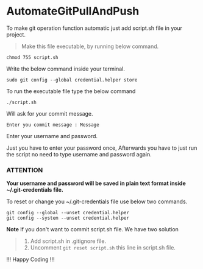 # AutomateGitPullAndPush
To make git operation function automatic just add script.sh file in your project.

>Make this file executable, by running below command.
```
chmod 755 script.sh
```
Write the below command inside your terminal.
```
sudo git config --global credential.helper store
```
To run the executable file type the below command
```
./script.sh
```
Will ask for your commit message. 
``` 
Enter you commit message : Message
```

Enter your username and password.

Just you have to enter your password once, Afterwards you have to just run the script no need to type username and password again.


### ATTENTION
**Your username and password will be saved in plain text format inside ~/.git-credentials file.**

To reset or change you ~/.git-credentials file use below two commands.
```
git config --global --unset credential.helper
git config --system --unset credential.helper
```

**Note**
If you don't want to commit script.sh file. We have two solution
>1. Add script.sh in .gitignore file.
>2. Uncomment ```git reset script.sh``` this line in script.sh file.

!!! Happy Coding !!!
